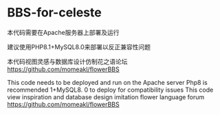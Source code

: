 # BBS-for-celeste
本代码需要在Apache服务器上部署及运行


建议使用PHP8.1+MySQL8.0来部署以反正兼容性问题




本代码视图灵感与数据库设计仿制花之语论坛
https://github.com/momeakl/flowerBBS



This code needs to be deployed and run on the Apache server
Php8 is recommended 1+MySQL8. 0 to deploy for compatibility issues
This code view inspiration and database design imitation flower language forum
https://github.com/momeakl/flowerBBS
